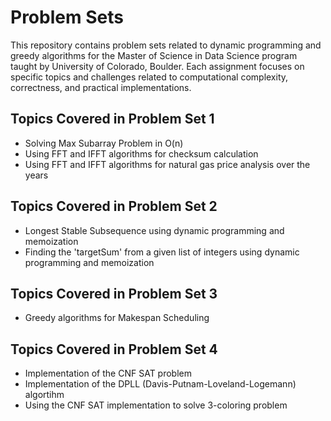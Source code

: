 # Problem Sets
This repository contains problem sets related to dynamic programming and greedy algorithms for the Master of Science in Data Science program taught by University of Colorado, Boulder. Each assignment focuses on specific topics and challenges related to computational complexity, correctness, and practical implementations.

## Topics Covered in Problem Set 1
- Solving Max Subarray Problem in O(n)
- Using FFT and IFFT algorithms for checksum calculation
- Using FFT and IFFT algorithms for natural gas price analysis over the years

## Topics Covered in Problem Set 2
- Longest Stable Subsequence using dynamic programming and memoization
- Finding the 'targetSum' from a given list of integers using dynamic programming and memoization

## Topics Covered in Problem Set 3
- Greedy algorithms for Makespan Scheduling

## Topics Covered in Problem Set 4
- Implementation of the CNF SAT problem
- Implementation of the DPLL (Davis-Putnam-Loveland-Logemann) algortihm
- Using the CNF SAT implementation to solve 3-coloring problem